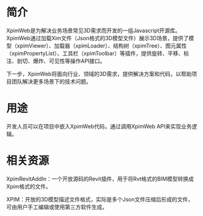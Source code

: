# 简介

XpimWeb是为解决业务场景常见3D需求而开发的一组Javascript开源库。XpimWeb通过加载Xim文件（Json格式的3D模型文件）展示3D场景，提供了模型（xpimViewer）、加载器（xpimLoader）、结构树（xpimTree）、图元属性（xpimPropertyList）、工具栏（xpimToolbar）等插件，提供旋转、平移、标注、剖切、爆炸、可见性等操作API接口。

下一步，XpimWeb将面向行业、领域的3D需求，提供解决方案和代码，以帮助项目团队解决更多场景下的技术问题。

# 用途

开发人员可以在项目中嵌入XpimWeb代码，通过调用XpimWeb API来实现业务逻辑。

# 相关资源

XpimRevitAddIn：一个开放源码的Revit插件，用于将Rvt格式的BIM模型转换成Xpim格式的文件。

XPIM：开放的3D模型描述文件格式，实际是多个Json文件压缩后形成的文件，可由用户手工编辑或使用第三方软件生成。
